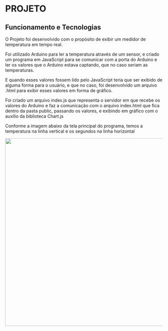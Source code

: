 # PROJETO

## Funcionamento e Tecnologias
<p>O Projeto foi desenvolvido com o propósito de exibir um medidor de temperatura em tempo real.</p>
<p>Foi utilizado Arduino para ler a temperatura através de um sensor, e criado um programa em JavaScript para se comunicar com a porta do Arduino e ler os valores que o Arduino estava captando, que no caso seriam as temperaturas.</p>
<p>E quando esses valores fossem lido pelo JavaScript teria que ser exibido de alguma forma para o usuário, e que no caso, foi desenvolvido um arquivo .html para exibir esses valores em forma de gráfico.</p>
<p>Foi criado um arquivo index.js que representa o servidor em que recebe os valores do Arduino e faz a comunicação com o arquivo index.html que fica dentro da pasta public, passando os valores, e exibindo em gráfico com o auxílio da biblioteca Chart.js</p>
<p>Conforme a imagem abaixo da tela principal do programa, temos a temperatura na linha vertical e os segundos na linha horizontal</p>
<img src="http://alejunqueira.com.br/img/medidor-temperatura.png" width="600">
